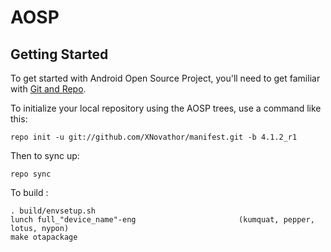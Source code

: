   AOSP
===========


Getting Started
---------------

To get started with Android Open Source Project, you'll need to get
familiar with [Git and Repo](http://source.android.com/source/using-repo.html).

To initialize your local repository using the AOSP trees, use a command like this:

    repo init -u git://github.com/XNovathor/manifest.git -b 4.1.2_r1

Then to sync up:

    repo sync

To build :

    . build/envsetup.sh
    lunch full_"device_name"-eng                       (kumquat, pepper, lotus, nypon)
    make otapackage
